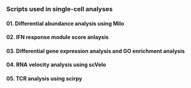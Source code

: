 ### Scripts used in single-cell analyses

#### 01. Differential abundance analysis using Milo

#### 02. IFN response module score anlaysis

#### 03. Differential gene expression analysis and GO enrichment analysis

#### 04. RNA velocity analysis using scVelo

#### 05. TCR analysis using scirpy
